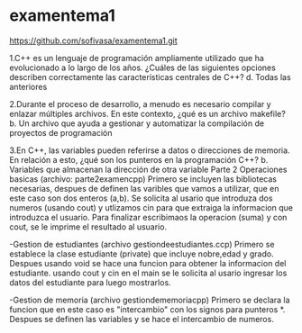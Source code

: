 # examentema1
https://github.com/sofivasa/examentema1.git

1.C++ es un lenguaje de programación ampliamente utilizado que ha evolucionado a lo largo de los años. ¿Cuáles de las siguientes opciones describen correctamente las características centrales de C++?
d. Todas las anteriores

2.Durante el proceso de desarrollo, a menudo es necesario compilar y enlazar múltiples archivos. En este contexto, ¿qué es un archivo makefile?
b. Un archivo que ayuda a gestionar y automatizar la compilación de proyectos de programación

3.En C++, las variables pueden referirse a datos o direcciones de memoria. En relación a esto, ¿qué son los punteros en la programación C++?
b. Variables que almacenan la dirección de otra variable
Parte 2
Operaciones basicas (archivo: parte2examencpp)
Primero se incluyen las bibliotecas necesarias, despues de definen las varibles que vamos a utilizar, que en este caso son dos enteros (a,b). Se solicita al usario que introduza dos numeros (usando cout) y utlizamos cin para que extraiga la informacion que introduzca el usuario. Para finalizar escribimaos la operacion (suma) y con cout, se le imprime el resultado al usuario. 

-Gestion de estudiantes (archivo gestiondeestudiantes.ccp)
Primero se establece la clase estudiante (private) que incluye nobre,edad y grado. Despues usando void se hace una funcion para obtener la informacion del estudiante.  usando cout y cin en el main se le solicita al usario ingresar los datos del estudiante para luego mostrarlos.

-Gestion de memoria (archivo gestiondememoriacpp)
Primero se declara la funcion que en este caso es "intercambio" con los signos para punteros *. Despues se definen las variables y se hace el intercambio de numeros. 
